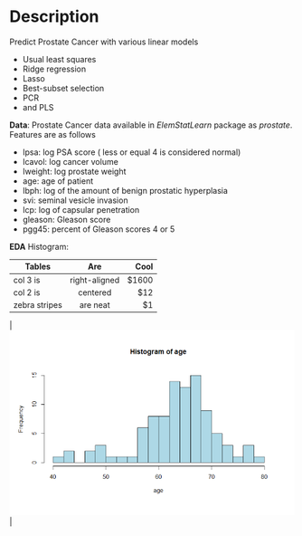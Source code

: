 # Description
Predict Prostate Cancer with various linear models

  - Usual least squares
  - Ridge regression
  - Lasso
  - Best-subset selection
  - PCR
  - and PLS

**Data**: Prostate Cancer data available in *ElemStatLearn* package as *prostate*. Features are as follows

- lpsa: log PSA score ( less or equal 4 is considered normal)
- lcavol: log cancer volume
- lweight: log prostate weight
- age: age of patient
- lbph: log of the amount of benign prostatic hyperplasia
- svi: seminal vesicle invasion
- lcp: log of capsular penetration
- gleason: Gleason score
- pgg45: percent of Gleason scores 4 or 5

**EDA**
Histogram:

| Tables        | Are           | Cool  |
| ------------- |:-------------:| -----:|
| col 3 is      | right-aligned | $1600 |
| col 2 is      | centered      |   $12 |
| zebra stripes | are neat      |    $1 |

|![](https://github.com/mrthlinh/Prostate-Cancer-Prediction/blob/master/pic/his-age.png)|
